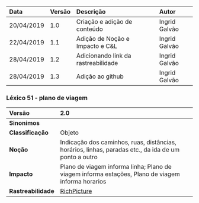 |Data|Versão|Descrição|Autor|
|:---|:---|:---|:---|
|20/04/2019|1.0|Criação e adição de conteúdo|Ingrid Galvão|
|22/04/2019|1.1|Adição de Noção e Impacto e C&L|Ingrid Galvão|
|28/04/2019|1.2|Adicionando link da rastreabilidade|Ingrid Galvão|
|28/04/2019|1.3|Adição ao github|Ingrid Galvão|

### Léxico 51 - plano de viagem

|Versão|2.0
|:-|:-|
|**Sinonimos**|
|**Classificação**| Objeto |
|**Noção**|Indicação dos caminhos, ruas, distâncias, horários, linhas, paradas etc., da ida de um ponto a outro|
|**Impacto**|Plano de viagem informa linha; Plano de viagem informa estações, Plano de viagem informa horarios|
|**Rastreabilidade**| [RichPicture](https://github.com/Andre-Eduardo/2019.1-Requisitos-Moovit/wiki/RichPicture-Vers%C3%A3o-1.2#rp012---usu%C3%A1rio-mobile-cadastrado-e-n%C3%A3o-cadastrado)

